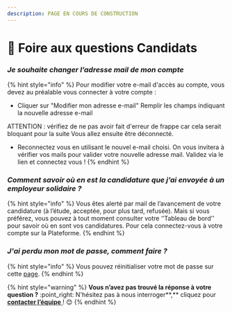 ```yaml
---
description: PAGE EN COURS DE CONSTRUCTION
---
```


# 🔎 Foire aux questions Candidats

### _Je souhaite changer l’adresse mail de mon compte_

{% hint style="info" %}
Pour modifier votre e-mail d'accès au compte, vous devez au préalable vous connecter à votre compte :&#x20;

* Cliquer sur "Modifier mon adresse e-mail" Remplir les champs indiquant la nouvelle adresse e-mail&#x20;

ATTENTION : vérifiez de ne pas avoir fait d'erreur de frappe car cela serait bloquant pour la suite Vous allez ensuite être déconnecté.&#x20;

* Reconnectez vous en utilisant le nouvel e-mail choisi. On vous invitera à vérifier vos mails pour valider votre nouvelle adresse mail. Validez via le lien et connectez vous !
{% endhint %}

### _**Comment savoir où en est la candidature que j’ai envoyée à un employeur solidaire ?**_

{% hint style="info" %}
Vous êtes alerté par mail de l’avancement de votre candidature (à l’étude, acceptée, pour plus tard, refusée). Mais si vous préférez, vous pouvez à tout moment consulter votre ‘’Tableau de bord’’ pour savoir où en sont vos candidatures. Pour cela connectez-vous à votre compte sur la Plateforme.
{% endhint %}

### _J'ai perdu mon mot de passe, comment faire ?_

{% hint style="info" %}
Vous pouvez réinitialiser votre mot de passe sur cette [page](https://emplois.inclusion.beta.gouv.fr/accounts/password/reset/).
{% endhint %}

{% hint style="warning" %}
**Vous n’avez pas trouvé la réponse à votre question ?** :point\_right: N'hésitez pas à nous interroger**,** cliquez pour [**contacter l’équipe** ](https://assistance.inclusion.beta.gouv.fr)!  :blush:&#x20;
{% endhint %}
